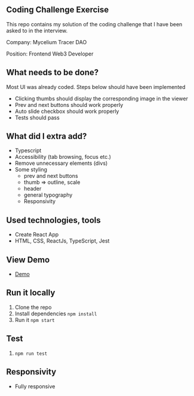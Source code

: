 ## Coding Challenge Exercise

This repo contains my solution of the coding challenge that I have been asked to in the interview.

Company: Mycelium Tracer DAO

Position: Frontend Web3 Developer

## What needs to be done?

Most UI was already coded. Steps below should have been implemented

- Clicking thumbs should display the corresponding image in the viewer
- Prev and next buttons should work properly
- Auto slide checkbox should work properly
- Tests should pass

## What did I extra add?

- Typescript
- Accessibility (tab browsing, focus etc.)
- Remove unnecessary elements (divs)
- Some styling
  - prev and next buttons
  - thumb => outline, scale
  - header
  - general typography
  - Responsivity

## Used technologies, tools

- Create React App
- HTML, CSS, ReactJs, TypeScript, Jest

## View Demo

- [Demo](https://gokseloz-exercise-coding-challenge.vercel.app/)

## Run it locally

1. Clone the repo
2. Install dependencies `npm install`
3. Run it `npm start`

## Test

1. `npm run test`

## Responsivity

- Fully responsive
